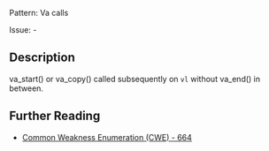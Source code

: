 Pattern: Va calls

Issue: -

## Description

va_start() or va_copy() called subsequently on `vl` without va_end() in between.

## Further Reading

* [Common Weakness Enumeration (CWE) - 664](https://cwe.mitre.org/data/definitions/664.html)